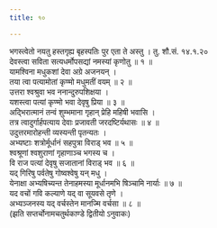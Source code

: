 ```yaml
---
title: १०

---
```

भगस्त्वेतो नयतु हस्तगृह्य बृहस्पतिः पुर एता ते अस्तु । तु. शौ.सं. १४.१.२०  
देवस्त्वा सविता सत्यधर्मोपसद्यां नमस्यां कृणोतु ॥ १ ॥  
यामश्विना मधुकशां देवा अग्रे अजनयन् ।  
तया त्वा पत्यामोतां कृण्मो मधुमतीं वयम् ॥ २ ॥  
उत्तरा श्वश्रुवा भव ननान्दुरुपशिक्षया ।  
यशस्त्वा पत्यां कृण्मो भवा देवृषु प्रिया ॥ ३ ॥  
अद्भिरात्मानं तन्वं शुम्भमाना गृहान् प्रेहि महिषी भवासि ।  
तत्र त्वादुर्गार्हपत्याय देवाः प्रजावती जरदष्टिर्यथासः ॥ ४ ॥  
उदुत्तरमारोहन्ती व्यस्यन्ती पृतन्यतः ।  
अभ्यष्टाः शत्रोर्मूर्धानं सहपुत्रा विराड् भव ॥ ५ ॥  
श्वश्रूणां श्वशुराणां गृहाणाञ्च भगस्य च ।  
वि राज पत्यां देवृषु सजातानां विराड् भव ॥ ६ ॥  
यद् गिरिषु पर्वतेषु गोष्वश्वेषु यन् मधु ।  
येनाक्षा अभ्यषिच्यन्त तेनाहमस्या मूर्धानमभि षिञ्चामि नार्याः ॥ ७ ॥  
यद वचों गवि कल्याणे यद् वा सूयवसे तृणे ।  
अभ्यञ्जनस्य यद् वर्चस्तेन मानज्मि वर्चसा ॥ ८ ॥  
(झति सप्तर्चोनामचतुर्थकाण्डे द्वितीयो ऽनुवाकः)  
  